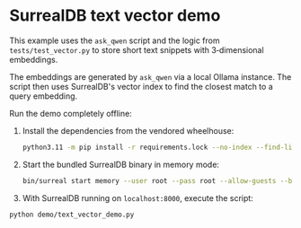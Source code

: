 # SurrealDB text vector demo

This example uses the `ask_qwen` script and the logic from
`tests/test_vector.py` to store short text snippets with 3‑dimensional
embeddings.

The embeddings are generated by `ask_qwen` via a local Ollama instance. The
script then uses SurrealDB's vector index to find the closest match to a query
embedding.

Run the demo completely offline:

1. Install the dependencies from the vendored wheelhouse:

   ```bash
   python3.11 -m pip install -r requirements.lock --no-index --find-links wheelhouse
   ```

2. Start the bundled SurrealDB binary in memory mode:

   ```bash
   bin/surreal start memory --user root --pass root --allow-guests --bind 127.0.0.1:8000 &
   ```

3. With SurrealDB running on `localhost:8000`, execute the script:

```bash
python demo/text_vector_demo.py
```
